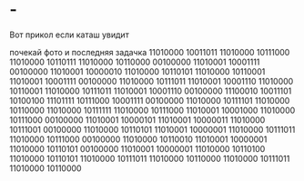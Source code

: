 # -
Вот прикол если каташ увидит

почекай фото и 
последняя задачка 11010000 10011011 11010000 10111000 11010000 10110111 11010000 10110000 00100000 11010001 10001111 00100000 11010001 10000010 11010000 10110101 11010000 10110001 11010001 10001111 00100000 11010000 10111011 11010001 10001110 11010000 10110001 11010000 10111011 11010001 10001110 00100000 11100010 10011101 10100100 11101111 10111000 10001111 00100000 11010000 10111101 11010000 10110000 11010000 10111111 11010000 10111000 11010001 10001000 11010000 10111000 00100000 11010001 10000101 11010001 10000011 11010000 10111001 00100000 11010000 10110101 11010001 10000001 11010000 10111011 11010000 10111000 00100000 11010000 10110010 11010001 10000001 11010000 10110101 00100000 11010001 10000001 11010000 10110100 11010000 10110101 11010000 10111011 11010000 10110000 11010000 10111011 11010000 10110000
